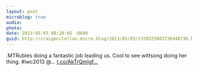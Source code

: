 ```yaml
---
layout: post
microblog: true
audio: 
photo: 
date: 2013-05-03 08:20:02 -0600
guid: http://craigmcclellan.micro.blog/2013/05/03/t330325883736948736.html
---
```

.MTRubies doing a fantastic job leading us. Cool to see wittsong doing her thing. #iwc2013 @… [t.co/AkTrQmIgf...](http://t.co/AkTrQmIgfh)

